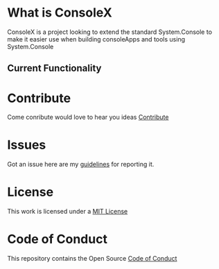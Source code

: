 # What is ConsoleX

ConsoleX is a project looking to extend the standard System.Console to make it easier use when building consoleApps and tools using System.Console

## Current Functionality


# Contribute

Come conribute would love to hear you ideas [Contribute](https://github.com/SamB1990/ConsoleX/blob/master/CONTRIBUTING.md)

# Issues

Got an issue here are my [guidelines](https://github.com/SamB1990/ConsoleX/blob/master/CONTRIBUTING.md#issues) for reporting it.

# License

This work is licensed under a [MIT License](https://github.com/SamB1990/ConsoleX/blob/master/LICENSE)

# Code of Conduct

This repository contains the Open Source [Code of Conduct](https://github.com/SamB1990/ConsoleX/blob/master/CODE_OF_CONDUCT.md)


